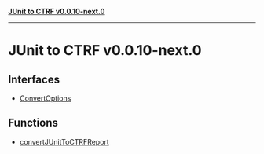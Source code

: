 [**JUnit to CTRF v0.0.10-next.0**](README.md)

***

# JUnit to CTRF v0.0.10-next.0

## Interfaces

- [ConvertOptions](interfaces/ConvertOptions.md)

## Functions

- [convertJUnitToCTRFReport](functions/convertJUnitToCTRFReport.md)
